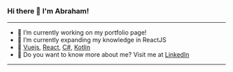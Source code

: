 ### Hi there 👋 I'm Abraham!
---

- 🔭 I’m currently working on my portfolio page!
- 🌱 I’m currently expanding my knowledge in ReactJS
- 💜 [Vuejs][vuejs], [React][react], [C#][csharp], [Kotlin][kotlin]
- 👔 Do you want to know more about me? Visit me at [LinkedIn][linkedin]



[vuejs]:https://vuejs.org
[react]: http://reactjs.org
[csharp]: https://docs.microsoft.com/en-us/dotnet/csharp/
[linkedin]: https://www.linkedin.com/in/abraham-eishow/
[kotlin]: https://kotlinlang.org/

---

